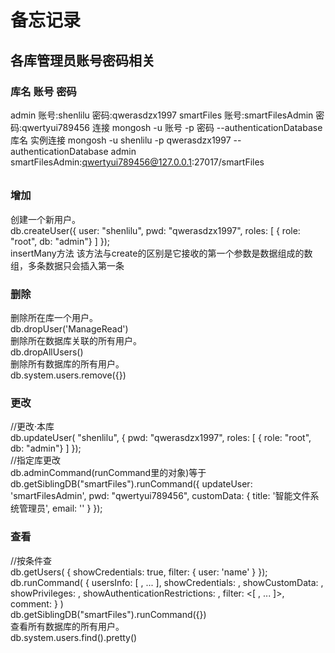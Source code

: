 # 备忘记录
## 各库管理员账号密码相关
### 库名 账号 密码
admin 账号:shenlilu 密码:qwerasdzx1997
smartFiles 账号:smartFilesAdmin 密码:qwertyui789456
连接  mongosh -u 账号 -p 密码 --authenticationDatabase 库名
实例连接  mongosh -u shenlilu -p qwerasdzx1997 --authenticationDatabase admin
 smartFilesAdmin:qwertyui789456@127.0.0.1:27017/smartFiles
######

### 增加
创建一个新用户。\
db.createUser({
  user: "shenlilu",
  pwd: "qwerasdzx1997",
  roles: [
    { role: "root", db: "admin"}
  ]
}); \
insertMany方法
该方法与create的区别是它接收的第一个参数是数据组成的数组，多条数据只会插入第一条
### 删除 
删除所在库一个用户。 \
db.dropUser('ManageRead') \
删除所在数据库关联的所有用户。\
db.dropAllUsers() \
删除所有数据库的所有用户。\
db.system.users.remove({})
### 更改 
//更改·本库 \
db.updateUser( 
    "shenlilu",
    {
        pwd: "qwerasdzx1997",
        roles: [
            { role: "root", db: "admin"}
        ]
}); \
//指定库更改 \
db.adminCommand(runCommand里的对象)等于
db.getSiblingDB("smartFiles").runCommand({
  updateUser: 'smartFilesAdmin',
  pwd: "qwertyui789456",
  customData: {
    title: '智能文件系统管理员',
    email: ''
  }
});
### 查看 
//按条件查 \
db.getUsers( {
   showCredentials: true,
   filter: { user: 'name' }
}); \
db.runCommand(
   {
     usersInfo: [ <username1>, ... ],
     showCredentials: <Boolean>,
     showCustomData: <Boolean>,
     showPrivileges: <Boolean>,
     showAuthenticationRestrictions: <Boolean>,
     filter: <[ <username1>, ... ]>,
     comment: <any>
   }
) \
db.getSiblingDB("smartFiles").runCommand({}) \
查看所有数据库的所有用户。\
db.system.users.find().pretty()